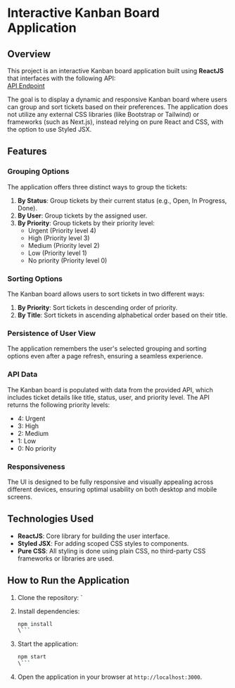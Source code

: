 # Interactive Kanban Board Application

## Overview

This project is an interactive Kanban board application built using **ReactJS** that interfaces with the following API:  
[API Endpoint](https://api.quicksell.co/v1/internal/frontend-assignment)

The goal is to display a dynamic and responsive Kanban board where users can group and sort tickets based on their preferences. The application does not utilize any external CSS libraries (like Bootstrap or Tailwind) or frameworks (such as Next.js), instead relying on pure React and CSS, with the option to use Styled JSX.

## Features

### Grouping Options
The application offers three distinct ways to group the tickets:
1. **By Status**: Group tickets by their current status (e.g., Open, In Progress, Done).
2. **By User**: Group tickets by the assigned user.
3. **By Priority**: Group tickets by their priority level:
    - Urgent (Priority level 4)
    - High (Priority level 3)
    - Medium (Priority level 2)
    - Low (Priority level 1)
    - No priority (Priority level 0)

### Sorting Options
The Kanban board allows users to sort tickets in two different ways:
1. **By Priority**: Sort tickets in descending order of priority.
2. **By Title**: Sort tickets in ascending alphabetical order based on their title.

### Persistence of User View
The application remembers the user's selected grouping and sorting options even after a page refresh, ensuring a seamless experience.

### API Data
The Kanban board is populated with data from the provided API, which includes ticket details like title, status, user, and priority level. The API returns the following priority levels:
- 4: Urgent
- 3: High
- 2: Medium
- 1: Low
- 0: No priority

### Responsiveness
The UI is designed to be fully responsive and visually appealing across different devices, ensuring optimal usability on both desktop and mobile screens.

## Technologies Used

- **ReactJS**: Core library for building the user interface.
- **Styled JSX**: For adding scoped CSS styles to components.
- **Pure CSS**: All styling is done using plain CSS, no third-party CSS frameworks or libraries are used.

## How to Run the Application

1. Clone the repository:
`

2. Install dependencies:
   ```bash
   npm install
   \```

3. Start the application:
   ```bash
   npm start
   \```

4. Open the application in your browser at `http://localhost:3000`.




